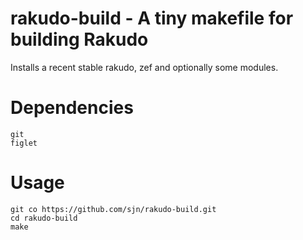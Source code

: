 # rakudo-build - A tiny makefile for building Rakudo

Installs a recent stable rakudo, zef and optionally some modules.

# Dependencies

    git
    figlet

# Usage

    git co https://github.com/sjn/rakudo-build.git
    cd rakudo-build
    make

